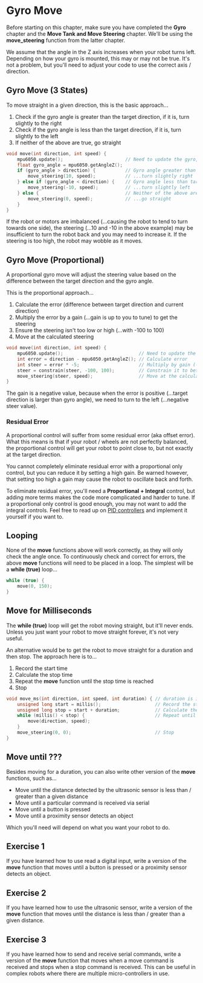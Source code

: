 # Gyro Move

Before starting on this chapter, make sure you have completed the **Gyro** chapter and the **Move Tank and Move Steering** chapter.
We'll be using the **move_steering** function from the latter chapter.

<div class="important">
We assume that the angle in the Z axis increases when your robot turns left.
Depending on how your gyro is mounted, this may or may not be true.
It's not a problem, but you'll need to adjust your code to use the correct axis / direction.
</div>

## Gyro Move (3 States)

To move straight in a given direction, this is the basic approach...

1. Check if the gyro angle is greater than the target direction, if it is, turn slightly to the right
2. Check if the gyro angle is less than the target direction, if it is, turn slightly to the left
3. If neither of the above are true, go straight


```cpp
void move(int direction, int speed) {
    mpu6050.update();                       // Need to update the gyro, else the angle will not change
    float gyro_angle = mpu6050.getAngleZ();
    if (gyro_angle > direction) {           // Gyro angle greater than target direction...
        move_steering(10, speed);           // ...turn slightly right
    } else if (gyro_angle < direction) {    // Gyro angle less than target direction...
        move_steering(-10, speed);          // ...turn slightly left
    } else {                                // Neither of the above are true...
        move_steering(0, speed);            // ...go straight
    }
}
```

<div class="important">
If the robot or motors are imbalanced (...causing the robot to tend to turn towards one side), the steering (...10 and -10 in the above example) may be insufficient to turn the robot back and you may need to increase it.
If the steering is too high, the robot may wobble as it moves.
</div>

## Gyro Move (Proportional)

A proportional gyro move will adjust the steering value based on the difference between the target direction and the gyro angle.

This is the proportional approach...

1. Calculate the error (difference between target direction and current direction)
2. Multiply the error by a gain (...gain is up to you to tune) to get the steering
3. Ensure the steering isn't too low or high (...with -100 to 100)
4. Move at the calculated steering

```cpp
void move(int direction, int speed) {
    mpu6050.update();                            // Need to update the gyro, else the angle will not change
    int error = direction - mpu6050.getAngleZ(); // Calculate error
    int steer = error * -5;                      // Multiply by gain (-5 here) to get steer
    steer = constrain(steer, -100, 100);         // Constrain it to between -100 to 100
    move_steering(steer, speed);                 // Move at the calculated steering
}
```
<div class="info">
The gain is a negative value, because when the error is positive (...target direction is larger than gyro angle), we need to turn to the left (...negative steer value).
</div>

### Residual Error

A proportional control will suffer from some residual error (aka offset error).
What this means is that if your robot / wheels are not perfectly balanced, the proportional control will get your robot to point close to, but not exactly at the target direction.

You cannot completely eliminate residual error with a proportional only control, but you can reduce it by setting a high gain.
Be warned however, that setting too high a gain may cause the robot to oscillate back and forth.

To eliminate residual error, you'll need a **Proportional + Integral** control, but adding more terms makes the code more complicated and harder to tune.
If a proportional only control is good enough, you may not want to add the integral controls.
Feel free to read up on [PID controllers](https://en.wikipedia.org/wiki/PID_controller) and implement it yourself if you want to.

## Looping

None of the **move** functions above will work correctly, as they will only check the angle once.
To continuously check and correct for errors, the above **move** functions will need to be placed in a loop.
The simplest will be a **while (true)** loop...

```cpp
while (true) {
    move(0, 150);
}
```

## Move for Milliseconds

The **while (true)** loop will get the robot moving straight, but it'll never ends.
Unless you just want your robot to move straight forever, it's not very useful.

An alternative would be to get the robot to move straight for a duration and then stop.
The approach here is to...

1. Record the start time
2. Calculate the stop time
3. Repeat the **move** function until the stop time is reached
4. Stop

```cpp
void move_ms(int direction, int speed, int duration) { // duration is in milliseconds (ms)
    unsigned long start = millis();                    // Record the start time
    unsigned long stop = start + duration;             // Calculate the stop time
    while (millis() < stop) {                          // Repeat until stop time is reached
        move(direction, speed);
    }
    move_steering(0, 0);                               // Stop
}
```

## Move until ???

Besides moving for a duration, you can also write other version of the **move** functions, such as...

* Move until the distance detected by the ultrasonic sensor is less than / greater than a given distance
* Move until a particular command is received via serial
* Move until a button is pressed
* Move until a proximity sensor detects an object

Which you'll need will depend on what you want your robot to do.

## Exercise 1

If you have learned how to use read a digital input, write a version of the **move** function that moves until a button is pressed or a proximity sensor detects an object.

## Exercise 2

If you have learned how to use the ultrasonic sensor, write a version of the **move** function that moves until the distance is less than / greater than a given distance.

## Exercise 3

If you have learned how to send and receive serial commands, write a version of the **move** function that moves when a move command is received and stops when a stop command is received.
This can be useful in complex robots where there are multiple micro-controllers in use.